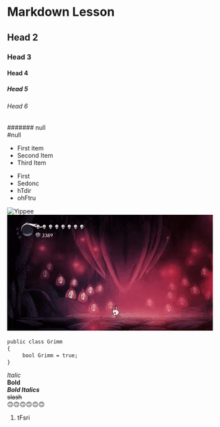 ﻿# Markdown Lesson
## Head 2
### Head 3
#### Head 4
##### Head 5
###### Head 6
####### null \
#null

- First item
- Second Item
- Third Item


* First 
* Sedonc
* hTdir
* ohFtru

![Yippee](./Yippee.gif)
![Grimm](./Image/Divedash.gif)

```
public class Grimm
{
     bool Grimm = true;
}
```
*Italic*\
**Bold**\
***Bold Italics***\
~~slash~~\
🙃🙃🙃🙃🙃🙃

<ol>
    <li> tFsri </li>
</ol> 